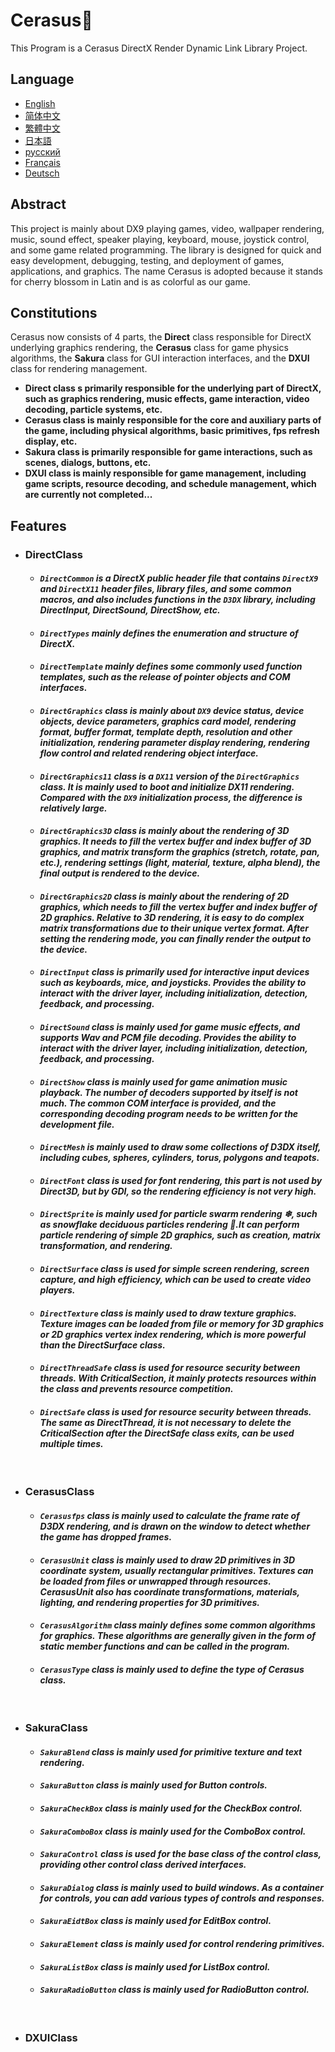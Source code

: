 # Cerasus🌸
This Program is a Cerasus DirectX Render Dynamic Link Library Project.

## Language
  * [English](https://github.com/Alopex6414/Cerasus/blob/master/README.md)
  * [简体中文](https://github.com/Alopex6414/Cerasus/blob/master/README_ZH_CN.md)
  * [繁體中文](https://github.com/Alopex6414/Cerasus/blob/master/README_ZH_TW.md)
  * [日本語](https://github.com/Alopex6414/Cerasus/blob/master/README_JA_JP.md)
  * [русский](https://github.com/Alopex6414/Cerasus/blob/master/README_RU_RU.md)
  * [Français](https://github.com/Alopex6414/Cerasus/blob/master/README_FR_FR.md)
  * [Deutsch](https://github.com/Alopex6414/Cerasus/blob/master/README_DE_DE.md)

## Abstract
This project is mainly about DX9 playing games, video, wallpaper rendering, music, sound effect, speaker playing, keyboard, mouse, joystick control, and some game related programming. The library is designed for quick and easy development, debugging, testing, and deployment of games, applications, and graphics. The name Cerasus is adopted because it stands for cherry blossom in Latin and is as colorful as our game.

## Constitutions
Cerasus now consists of 4 parts, the **Direct** class responsible for DirectX underlying graphics rendering, the **Cerasus** class for game physics algorithms, the **Sakura** class for GUI interaction interfaces, and the **DXUI** class for rendering management.
* **Direct class s primarily responsible for the underlying part of DirectX, such as graphics rendering, music effects, game interaction, video decoding, particle systems, etc.**
* **Cerasus class is mainly responsible for the core and auxiliary parts of the game, including physical algorithms, basic primitives, fps refresh display, etc.**
* **Sakura class is primarily responsible for game interactions, such as scenes, dialogs, buttons, etc.**
* **DXUI class is mainly responsible for game management, including game scripts, resource decoding, and schedule management, which are currently not completed...**

## Features
  * ### DirectClass
    * #### *`DirectCommon` is a DirectX public header file that contains `DirectX9` and `DirectX11` header files, library files, and some common macros, and also includes functions in the `D3DX` library, including DirectInput, DirectSound, DirectShow, etc.*
    * #### *`DirectTypes` mainly defines the enumeration and structure of DirectX.*
    * #### *`DirectTemplate` mainly defines some commonly used function templates, such as the release of pointer objects and COM interfaces.*
    * #### *`DirectGraphics` class is mainly about `DX9` device status, device objects, device parameters, graphics card model, rendering format, buffer format, template depth, resolution and other initialization, rendering parameter display rendering, rendering flow control and related rendering object interface.*
    * #### *`DirectGraphics11` class is a `DX11` version of the `DirectGraphics` class. It is mainly used to boot and initialize DX11 rendering. Compared with the `DX9` initialization process, the difference is relatively large.*
     * #### *`DirectGraphics3D` class is mainly about the rendering of 3D graphics. It needs to fill the vertex buffer and index buffer of 3D graphics, and matrix transform the graphics (stretch, rotate, pan, etc.), rendering settings (light, material, texture, alpha blend), the final output is rendered to the device.*
     * #### *`DirectGraphics2D` class is mainly about the rendering of 2D graphics, which needs to fill the vertex buffer and index buffer of 2D graphics. Relative to 3D rendering, it is easy to do complex matrix transformations due to their unique vertex format. After setting the rendering mode, you can finally render the output to the device.*
     * #### *`DirectInput` class is primarily used for interactive input devices such as keyboards, mice, and joysticks. Provides the ability to interact with the driver layer, including initialization, detection, feedback, and processing.*
     * #### *`DirectSound` class is mainly used for game music effects, and supports Wav and PCM file decoding. Provides the ability to interact with the driver layer, including initialization, detection, feedback, and processing.*
     * #### *`DirectShow` class is mainly used for game animation music playback. The number of decoders supported by itself is not much. The common COM interface is provided, and the corresponding decoding program needs to be written for the development file.*
     * #### *`DirectMesh` is mainly used to draw some collections of D3DX itself, including cubes, spheres, cylinders, torus, polygons and teapots.*
     * #### *`DirectFont` class is used for font rendering, this part is not used by Direct3D, but by GDI, so the rendering efficiency is not very high.*
     * #### *`DirectSprite` is mainly used for particle swarm rendering ❄, such as snowflake deciduous particles rendering 🍂.It can perform particle rendering of simple 2D graphics, such as creation, matrix transformation, and rendering.*
     * #### *`DirectSurface` class is used for simple screen rendering, screen capture, and high efficiency, which can be used to create video players.*
     * #### *`DirectTexture` class is mainly used to draw texture graphics. Texture images can be loaded from file or memory for 3D graphics or 2D graphics vertex index rendering, which is more powerful than the DirectSurface class.*
     * #### *`DirectThreadSafe` class is used for resource security between threads. With CriticalSection, it mainly protects resources within the class and prevents resource competition.*
     * #### *`DirectSafe` class is used for resource security between threads. The same as DirectThread, it is not necessary to delete the CriticalSection after the DirectSafe class exits, can be used multiple times.*
    &nbsp;
  * ### CerasusClass
     * #### *`Cerasusfps` class is mainly used to calculate the frame rate of D3DX rendering, and is drawn on the window to detect whether the game has dropped frames.*
     * #### *`CerasusUnit` class is mainly used to draw 2D primitives in 3D coordinate system, usually rectangular primitives. Textures can be loaded from files or unwrapped through resources. CerasusUnit also has coordinate transformations, materials, lighting, and rendering properties for 3D primitives.*
     * #### *`CerasusAlgorithm` class mainly defines some common algorithms for graphics. These algorithms are generally given in the form of static member functions and can be called in the program.*
     * #### *`CerasusType` class is mainly used to define the type of Cerasus class.*
    &nbsp;
  * ### SakuraClass
     * #### *`SakuraBlend` class is mainly used for primitive texture and text rendering.*
     * #### *`SakuraButton` class is mainly used for Button controls.*
     * #### *`SakuraCheckBox` class is mainly used for the CheckBox control.*
     * #### *`SakuraComboBox` class is mainly used for the ComboBox control.*
     * #### *`SakuraControl` class is used for the base class of the control class, providing other control class derived interfaces.*
     * #### *`SakuraDialog` class is mainly used to build windows. As a container for controls, you can add various types of controls and responses.*
     * #### *`SakuraEidtBox` class is mainly used for EditBox control.*
     * #### *`SakuraElement` class is mainly used for control rendering primitives.*
     * #### *`SakuraListBox` class is mainly used for ListBox control.*
     * #### *`SakuraRadioButton` class is mainly used for RadioButton control.*
    &nbsp;
  * ### DXUIClass
    &nbsp;
